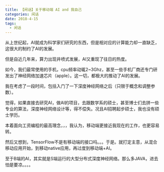 ```yaml
---
title: 【闲话】关于移动端 AI and 我自己
categories: 闲话
date: 2018-4-15
tags:
  - 闲话
---
```

从上世纪起，AI就成为科学家们研究的东西，但是相对应的计算能力却一直缺乏，这很大的制约了AI的发展。

但是自近几年来，算力出现井喷式发展，AI又重现了往日的热度。

如今，我们最常使用的手机，cpu频率动辄2~3Ghz，甚至一些手机厂商还专门研发出了神经网络加速芯片（apple）。这一切，都极大的推动了AI的发展。

我在考虑了一段时间，包括入门了一下深度神经网络之后（只限于概念和调整参数）。

觉得，如果直接去研究AI，做AI的项目，去跟数学系的硕士，甚至博士们去拼一些专业的算法，深度神经网络设计等，得不偿失。况且AI招聘起步硕士，我也没有硕士学历。

本着面向工资编程的最高理念，，，我认为，移动端更接近我现在的工作，也更容易转。

然后又想到，TensorFlow不是有移动端的接口吗。。。于是。就打定主意，从混合移动应用开始，到移动native应用，再过度到移动端+AI。

至于B端的AI，其实就是S端运行的大型分布式深度神经网络。那么多JAVA，进去怕是要凉。。。。